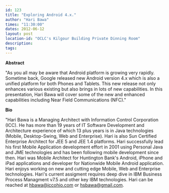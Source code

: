 ```yaml
---
id: 123
title: "Exploring Android 4.x."
author: "Hari Bawa"
times: "11:30:00"
dates: 2012-06-12
layout: post
location-id: "OCLC's Kilgour Building Private Dinning Room"  
description: 
tags: 
---
```

 **Abstract**

"As you all may be aware that Android platform is growing very rapidly. Sometime back, Google released new Android version 4.x which is also a unified platform for both Phones and Tablets. This new release not only enhances various existing but also brings in lots of new capabilities. In this presentation, Hari Bawa will cover some of the new and enhanced capabilities including Near Field Communications (NFC)."  

**Bio**

"Hari Bawa is a Managing Architect with Information Control Corporation (ICC). He has more than 19 years of IT Software Development and Architecture experience of which 13 plus years is in Java technologies (Mobile, Desktop-Swing, Web and Enterprise). Hari is also Sun Certified Enterprise Architect for JEE 5 and JEE 1.4 platforms. Hari successfully lead his first Mobile Application development effort in 2001 using Personal Java and JME technologies and has been following mobile development since then. Hari was Mobile Architect for Huntington Bank's Android, iPhone and iPad applications and developer for Nationwide Mobile Android application. Hari enjoys working on new and cutting edge Mobile, Web and Enterprise technologies. Hari's current assigment requires deep dive in IBM Business Process Managment v7.5 and other key IBM technologies. Hari can be reached at hbawa@iccohio.com or hsbawa@gmail.com.

